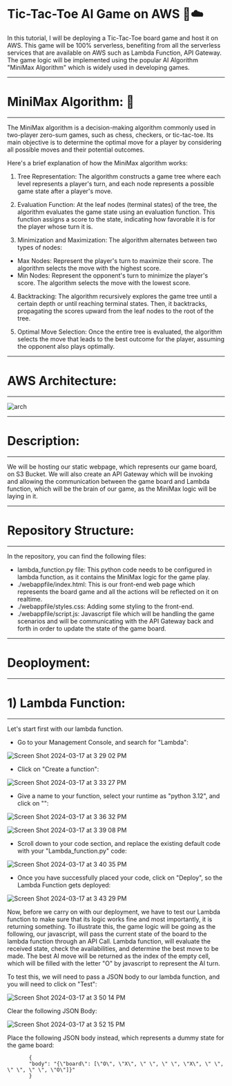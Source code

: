 # Tic-Tac-Toe AI Game on AWS 🚀☁️

In this tutorial, I will be deploying a Tic-Tac-Toe board game and host it on AWS. This game will be 100% serverless, benefiting from all the serverless services that are available on AWS such as Lambda Function, API Gateway. The game logic will be implemented using the popular AI Algorithm "MiniMax Algorithm" which is widely used in developing games.

--------------------------------------------------
# MiniMax Algorithm: 🧠
--------------------------------------------------
The MiniMax algorithm is a decision-making algorithm commonly used in two-player zero-sum games, such as chess, checkers, or tic-tac-toe. Its main objective is to determine the optimal move for a player by considering all possible moves and their potential outcomes.

Here's a brief explanation of how the MiniMax algorithm works:

1) Tree Representation: The algorithm constructs a game tree where each level represents a player's turn, and each node represents a possible game state after a player's move.

2) Evaluation Function: At the leaf nodes (terminal states) of the tree, the algorithm evaluates the game state using an evaluation function. This function assigns a score to the state, indicating how favorable it is for the player whose turn it is.

3) Minimization and Maximization: The algorithm alternates between two types of nodes:

- Max Nodes: Represent the player's turn to maximize their score. The algorithm selects the move with the highest score.
- Min Nodes: Represent the opponent's turn to minimize the player's score. The algorithm selects the move with the lowest score.

4) Backtracking: The algorithm recursively explores the game tree until a certain depth or until reaching terminal states. Then, it backtracks, propagating the scores upward from the leaf nodes to the root of the tree.

5) Optimal Move Selection: Once the entire tree is evaluated, the algorithm selects the move that leads to the best outcome for the player, assuming the opponent also plays optimally.


--------------------------------------------------
# AWS Architecture:
--------------------------------------------------
![arch](https://github.com/WaseemCloud/Tic-Tac-Toe-AI-Game-on-AWS-Management-Console-/assets/157589909/f3f55289-9319-4f9e-91ee-d78f229fd114)

--------------------------------------------------
# Description:
--------------------------------------------------
We will be hosting our static webpage, which represents our game board, on S3 Bucket. We will also create an API Gateway which will be invoking and allowing the communication between the game board and Lambda function, which will be the brain of our game, as the MiniMax logic will be laying in it.

--------------------------------------------------
# Repository Structure:
--------------------------------------------------
In the repository, you can find the following files:
- lambda_function.py file: This python code needs to be configured in lambda function, as it contains the MiniMax logic for the game play.
- ./webappfile/index.html: This is our front-end web page which represents the board game and all the actions will be reflected on it on realtime.
- ./webappfile/styles.css: Adding some styling to the front-end.
- ./webappfile/script.js: Javascript file which will be handling the game scenarios and will be communicating with the API Gateway back and forth in order to update the state of the game board.


--------------------------------------------------
# Deoployment:
--------------------------------------------------
# 1) Lambda Function:
--------------------------------------------------
Let's start first with our lambda function.

- Go to your Management Console, and search for "Lambda":

![Screen Shot 2024-03-17 at 3 29 02 PM](https://github.com/WaseemCloud/Tic-Tac-Toe-AI-Game-on-AWS-Management-Console-/assets/157589909/cf16dee3-c0b1-4a34-92d6-92a160d9c3c8)

- Click on "Create a function":

![Screen Shot 2024-03-17 at 3 33 27 PM](https://github.com/WaseemCloud/Tic-Tac-Toe-AI-Game-on-AWS-Management-Console-/assets/157589909/4aae0333-cdf0-4988-a708-605c8a51253d)

- Give a name to your function, select your runtime as "python 3.12", and click on "":

![Screen Shot 2024-03-17 at 3 36 32 PM](https://github.com/WaseemCloud/Tic-Tac-Toe-AI-Game-on-AWS-Management-Console-/assets/157589909/41907d80-2717-43c5-a168-e85e5b4ad4c6)

![Screen Shot 2024-03-17 at 3 39 08 PM](https://github.com/WaseemCloud/Tic-Tac-Toe-AI-Game-on-AWS-Management-Console-/assets/157589909/752bb16f-2851-40df-8671-f8ce2e7b9661)

- Scroll down to your code section, and replace the existing default code with your "Lambda_function.py" code:

![Screen Shot 2024-03-17 at 3 40 35 PM](https://github.com/WaseemCloud/Tic-Tac-Toe-AI-Game-on-AWS-Management-Console-/assets/157589909/b1115763-4a12-4ad4-a254-1f5c577e92a6)

- Once you have successfully placed your code, click on "Deploy", so the Lambda Function gets deployed:

![Screen Shot 2024-03-17 at 3 43 29 PM](https://github.com/WaseemCloud/Tic-Tac-Toe-AI-Game-on-AWS-Management-Console-/assets/157589909/37484fbc-7fe6-4463-bab9-745c35ed936f)

Now, before we carry on with our deployment, we have to test our Lambda function to make sure that its logic works fine and most importantly, it is returning something. To illustrate this, the game logic will be going as the following, our javascript, will pass the current state of the board to the lambda function through an API Call. Lambda function, will evaluate the received state, check the availabilities, and determine the best move to be made. The best AI move will be returned as the index of the empty cell, which will be filled with the letter "O" by javascript to represent the AI turn. 

To test this, we will need to pass a JSON body to our lambda function, and you will need to click on "Test":

![Screen Shot 2024-03-17 at 3 50 14 PM](https://github.com/WaseemCloud/Tic-Tac-Toe-AI-Game-on-AWS-Management-Console-/assets/157589909/3ff2f28d-1577-407d-aa4e-ca2c2b6c27e1)

Clear the following JSON Body:

![Screen Shot 2024-03-17 at 3 52 15 PM](https://github.com/WaseemCloud/Tic-Tac-Toe-AI-Game-on-AWS-Management-Console-/assets/157589909/ede8ac3c-1fbe-4ad9-a81f-d835be09374b)

Place the following JSON body instead, which represents a dummy state for the game board:

           {
           "body": "{\"board\": [\"O\", \"X\", \" \", \" \", \"X\", \" \", \" \", \" \", \"O\"]}"
           }
  




















